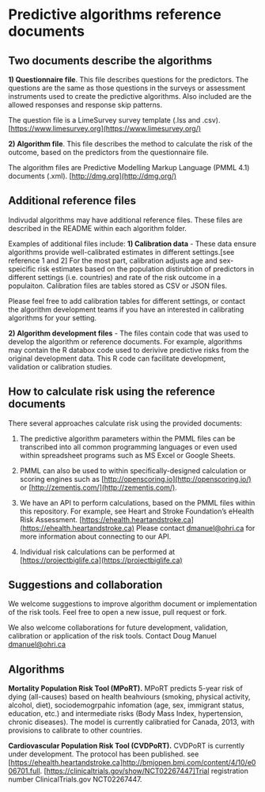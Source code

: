 # Predictive algorithms reference documents

## Two documents describe the algorithms

**1) Questionnaire file**. This file describes questions for the predictors. The questions are the same as those questions in the surveys  or assessment instruments used to create the predictive algorithms. Also included are the allowed responses and response skip patterns.

The question file is a LimeSurvey survey template (.lss and .csv).  [https://www.limesurvey.org](https://www.limesurvey.org/)

**2) Algorithm file**. This file describes the method to calculate the risk of the outcome, based on the predictors from the questionnaire file.

The algorithm files are Predictive Modelling Markup Language (PMML 4.1) documents (.xml). [http://dmg.org](http://dmg.org/)

## Additional reference files

Indivudal algorithms may have additional reference files. These files are described in the README within each algorithm folder.

Examples of additional files include:
**1) Calibration data** - These data ensure algorithms provide well-calibrated estimates in different settings.[see reference 1 and 2] For the most part, calibration adjusts age and sex-speicific risk estimates based on the population distirubtion of predictors in different settings (i.e. countries) and rate of the risk outcome in a populaiton. Calibration files are tables stored as CSV or JSON files.

Please feel free to add calibration tables for different settings, or contact the algorithm development teams if you have an interested in calibrating algorithms for your setting.

**2) Algorithm development files** - The files contain code that was used to develop the algorithm or reference documents. For example, algorithms may contain the R databox code used to derivive predictive risks from the original development data. This R code can facilitate development, validation or calibration studies.

## How to calculate risk using the reference documents
There several approaches calculate risk using the provided documents:

1. The predictive algorithm parameters within the PMML files can be transcribed into all common programming languages or even used within spreadsheet programs such as MS Excel or Google Sheets.

2. PMML can also be used to within specifically-designed calculation or scoring engines such as [http://openscoring.io](http://openscoring.io/) or  [http://zementis.com/](http://zementis.com/).

3. We have an API to perform calculations, based on the PMML files within this repository. For example, see Heart and Stroke Foundation’s eHealth Risk Assessment. [https://ehealth.heartandstroke.ca](https://ehealth.heartandstroke.ca) Please contact dmanuel@ohri.ca for more information about connecting to our API.

4. Individual risk calculations can be performed at [https://projectbiglife.ca](https://projectbiglife.ca)

## Suggestions and collaboration
We welcome suggestions to improve algorithm document or implementation of the risk tools. Feel free to open a new issue, pull request or fork.

We also welcome collaborations for future development, validation, calibration or application of the risk tools. Contact Doug Manuel [dmanuel@ohri.ca](mailto:dmanuel@ohri.ca)

## Algorithms

**Mortality Population Risk Tool (MPoRT).** MPoRT predicts 5-year risk of dying (all-causes) based on health beahviours (smoking, physical activity, alcohol, diet), sociodemogrpahic infomation (age, sex, immigrant status, education, etc.) and intermediate risks (Body Mass Index, hypertension, chronic diseases). The model is currently  calibratied for Canada, 2013, with provisions to calibrate to other countries.

**Cardiovascular Population Risk Tool (CVDPoRT).** CVDPoRT is currently under development. The protocol has been published. see [https://ehealth.heartandstroke.ca]http://bmjopen.bmj.com/content/4/10/e006701.full. [https://clinicaltrials.gov/show/NCT02267447]Trial registration number ClinicalTrials.gov NCT02267447.


